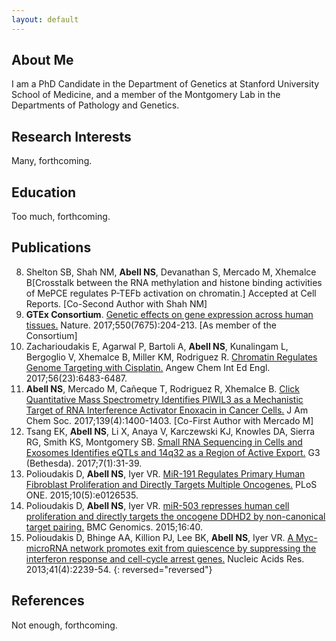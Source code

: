 ```yaml
---
layout: default
---
```


## About Me

I am a PhD Candidate in the Department of Genetics at Stanford University School of Medicine, and a member of the Montgomery Lab in the Departments of Pathology and Genetics.

## Research Interests

Many, forthcoming.

## Education

Too much, forthcoming.

## Publications

8. Shelton SB, Shah NM, **Abell NS**, Devanathan S, Mercado M, Xhemalce B[Crosstalk between the RNA methylation and histone binding activities of MePCE regulates P-TEFb activation on chromatin.] Accepted at Cell Reports. [Co-Second Author with Shah NM]
7. **GTEx Consortium**. [Genetic effects on gene expression across human tissues.](https://www.ncbi.nlm.nih.gov/pubmed/29022597) Nature. 2017;550(7675):204-213. [As member of the Consortium]
6. Zacharioudakis E, Agarwal P, Bartoli A, **Abell NS**, Kunalingam L, Bergoglio V, Xhemalce B, Miller KM, Rodriguez R. [Chromatin Regulates Genome Targeting with Cisplatin.](https://www.ncbi.nlm.nih.gov/pubmed/28474855) Angew Chem Int Ed Engl. 2017;56(23):6483-6487.
5. **Abell NS**, Mercado M, Cañeque T, Rodriguez R, Xhemalce B. [Click Quantitative Mass Spectrometry Identifies PIWIL3 as a Mechanistic Target of RNA Interference Activator Enoxacin in Cancer Cells.](https://www.ncbi.nlm.nih.gov/pubmed/28094937) J Am Chem Soc. 2017;139(4):1400-1403. [Co-First Author with Mercado M]
4. Tsang EK, **Abell NS**, Li X, Anaya V, Karczewski KJ, Knowles DA, Sierra RG, Smith KS, Montgomery SB. [Small RNA Sequencing in Cells and Exosomes Identifies eQTLs and 14q32 as a Region of Active Export.](https://www.ncbi.nlm.nih.gov/pubmed/27799337) G3 (Bethesda). 2017;7(1):31-39.
3. Polioudakis D, **Abell NS**, Iyer VR. [MiR-191 Regulates Primary Human Fibroblast Proliferation and Directly Targets Multiple Oncogenes.](https://www.ncbi.nlm.nih.gov/pubmed/25992613) PLoS ONE. 2015;10(5):e0126535.
2. Polioudakis D, **Abell NS**, Iyer VR. [miR-503 represses human cell proliferation and directly targets the oncogene DDHD2 by non-canonical target pairing.](https://www.ncbi.nlm.nih.gov/pubmed/25653011) BMC Genomics. 2015;16:40.
1. Polioudakis D, Bhinge AA, Killion PJ, Lee BK, **Abell NS**, Iyer VR. [A Myc-microRNA network promotes exit from quiescence by suppressing the interferon response and cell-cycle arrest genes.](https://www.ncbi.nlm.nih.gov/pubmed/23303785) Nucleic Acids Res. 2013;41(4):2239-54.
{: reversed="reversed"}

## References

Not enough, forthcoming.
